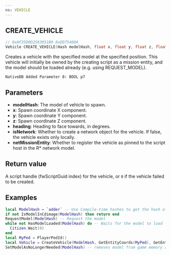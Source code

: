 ```yaml
---
ns: VEHICLE
---
```

## CREATE_VEHICLE

```c
// 0xAF35D0D2583051B0 0xDD75460A
Vehicle CREATE_VEHICLE(Hash modelHash, float x, float y, float z, float heading, BOOL isNetwork, BOOL netMissionEntity);
```

Creates a vehicle with the specified model at the specified position. This vehicle will initially be owned by the creating
script as a mission entity, and the model should be loaded already (e.g. using REQUEST_MODEL).

```
NativeDB Added Parameter 8: BOOL p7
```

## Parameters
* **modelHash**: The model of vehicle to spawn.
* **x**: Spawn coordinate X component.
* **y**: Spawn coordinate Y component.
* **z**: Spawn coordinate Z component.
* **heading**: Heading to face towards, in degrees.
* **isNetwork**: Whether to create a network object for the vehicle. If false, the vehicle exists only locally.
* **netMissionEntity**: Whether to register the vehicle as pinned to the script host in the R* network model.

## Return value
A script handle (fwScriptGuid index) for the vehicle, or `0` if the vehicle failed to be created.

## Examples
```lua
local ModelHash = `adder` -- Use Compile-time hashes to get the hash of this model
if not IsModelInCdimage(ModelHash) then return end
RequestModel(ModelHash) -- Request the model
while not HasModelLoaded(ModelHash) do -- Waits for the model to load
  Citizen.Wait(0)
end
local MyPed = PlayerPedId()
local Vehicle = CreateVehicle(ModelHash, GetEntityCoords(MyPed), GetEntityHeading(MyPed), true, false) -- Spawns a networked vehicle on your current coords
SetModelAsNoLongerNeeded(ModelHash) -- removes model from game memory as we no longer need it
```

